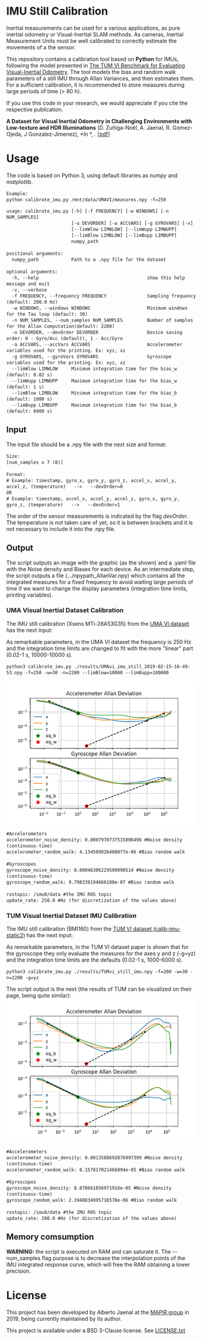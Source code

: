 # IMU Still Calibration

Inertial measurements can be used for a various applications, as pure inertial odometry or Visual-Inertial SLAM methods. As cameras, Inertial Measurement Units must be well calibrated to correctly estimate the movements of a the sensor.

This repository contains a calibration tool based on **Python** for IMUs, following the model presented in [The TUM VI Benchmark for Evaluating Visual-Inertial Odometry](https://arxiv.org/pdf/1804.06120.pdf). The tool models the bias and random walk parameters of a still IMU through Allan Variances, and then estimates them. For a sufficient calibration, it is recommended to store measures during large periods of time (> 80 h).

If you use this code in your research, we would appreciate if you cite the respective publication.

**A Dataset for Visual Inertial Odometry in Challenging Environments with Low-texture and HDR Illuminations**
(D. Zuñiga-Noël, A. Jaenal, R. Gomez-Ojeda, J Gonzalez-Jimenez),
*In *, .
[[pdf]()]

# Usage

The code is based on Python 3, using default libraries as *numpy* and *matplotlib*.

```
Example:
python calibrate_imu.py /mnt/data/UMAVI/measures.npy -f=250
```

```
usage: calibrate_imu.py [-h] [-f FREQUENCY] [-w WINDOWS] [-n NUM_SAMPLES]
                        [-o DEVORDER] [-a ACCVARS] [-g GYROVARS] [-v]
                        [--limWlow LIMWLOW] [--limWupp LIMWUPP]
                        [--limBlow LIMBLOW] [--limBupp LIMBUPP]
                        numpy_path

positional arguments:
  numpy_path            Path to a .npy file for the dataset

optional arguments:
  -h, --help                                        show this help message and exit
  -v, --verbose
  -f FREQUENCY, --frequency FREQUENCY               Sampling frequency (default: 200.0 Hz)
  -w WINDOWS, --windows WINDOWS                     Minimum windows for the Tau loop (default: 30)
  -n NUM_SAMPLES, --num_samples NUM_SAMPLES         Number of samples for the Allan Computation(default: 2200)
  -o DEVORDER, --devOrder DEVORDER                  Device saving order: 0 - Gyro/Acc (default), 1 - Acc/Gyro
  -a ACCVARS, --accVars ACCVARS                     Accelerometer variables used for the printing. Ex: xyz, xz
  -g GYROVARS, --gyroVars GYROVARS                  Gyroscope variables used for the printing. Ex: xyz, xz
  --limWlow LIMWLOW     Minimum integration time for the bias_w (default: 0.02 s)
  --limWupp LIMWUPP     Maximum integration time for the bias_w (default: 1 s)
  --limBlow LIMBLOW     Minimum integration time for the bias_b (default: 1000 s)
  --limBupp LIMBUPP     Maximum integration time for the bias_b (default: 6000 s)

```

## Input

The input file should be a .npy file with the next size and format:
```
Size: 
[num_samples x 7 (8)] 

Format: 
# Example: timestamp, gyro_x, gyro_y, gyro_z, accel_x, accel_y, accel_z, (temperature)   -->   --devOrder=0
OR
# Example: timestamp, accel_x, accel_y, accel_z, gyro_x, gyro_y, gyro_z, (temperature)   -->   --devOrder=1
```

The order of the sensor measurements is indicated by the flag *devOrder*. The temperature is not taken care of yet, so it is between brackets and it is not necessary to include it into the .npy file.

## Output

The script outputs an image with the graphic (as the shown) and a .yaml file with the Noise density and Biases for each device.
As an intermediate step, the script outputs a file (.../npypath_AllanVar.npy) which contains all the integrated measures for a fixed frequency to avoid waiting large periods of time if we want to change the display parameters (integration time limits, printing variables).

### UMA Visual Inertial Dataset Calibration

The IMU still calibration (Xsens MTi-28A53G35) from the [UMA VI dataset](http://mapir.isa.uma.es/mapirwebsite) has the next input:

As remarkable parameters, in the UMA VI dataset the frequency is 250 Hz and the integration time limits are changed to fit with the more "linear" part (0.02-1 s, 10000-10000 s).

```
python3 calibrate_imu.py ./results/UMAvi_imu_still_2019-02-15-16-49-53.npy -f=250 -w=30 -n=2200 --limBlow=10000 --limBupp=100000
```

![](./results/UMAvi_imu_still_2019-02-15-16-49-53.png)

```
#Accelerometers
accelerometer_noise_density: 0.0007970737515806496 #Noise density (continuous-time)
accelerometer_random_walk: 4.134509826460877e-06 #Bias random walk

#Gyroscopes
gyroscope_noise_density: 0.00046306229509090514 #Noise density (continuous-time)
gyroscope_random_walk: 9.798339194666108e-07 #Bias random walk

rostopic: /imu0/data #the IMU ROS topic
update_rate: 250.0 #Hz (for discretization of the values above)
```

### TUM Visual Inertial Dataset IMU Calibration

The IMU still calibration (BMI160) from the [TUM VI dataset (calib-imu-static2)](https://vision.in.tum.de/data/datasets/visual-inertial-dataset) has the next input:

As remarkable parameters, in the TUM VI dataset paper is shown that for the gyroscope they only evaluate the measures for the axes y and z (-g=yz) and the integration time limits are the defaults (0.02-1 s, 1000-6000 s).

```
python3 calibrate_imu.py ./results/TUMvi_still_imu.npy -f=200 -w=30 -n=2200 -g=yz
```

The script output is the next (the results of TUM can be visualized on their page, being quite similar):
![](./results/TUMvi_still_imu.png)

```
#Accelerometers
accelerometer_noise_density: 0.0013588692876997399 #Noise density (continuous-time)
accelerometer_random_walk: 8.157817021466894e-05 #Bias random walk

#Gyroscopes
gyroscope_noise_density: 8.078661856971916e-05 #Noise density (continuous-time)
gyroscope_random_walk: 2.1948834995716578e-06 #Bias random walk

rostopic: /imu0/data #the IMU ROS topic
update_rate: 200.0 #Hz (for discretization of the values above)
```


## Memory comsumption
**WARNING:** the script is executed on RAM and can saturate it. The --num_samples flag purpose is to decrease the interpolation points of the IMU integrated response curve, which will free the RAM obtaining a lower precision.

# License

This project has been developed by Alberto Jaenal at the [MAPIR group](http://mapir.uma.es/mapirwebsite/) in 2019, being currently maintained by its author.

This project is available under a BSD 3-Clause license. See [LICENSE.txt](LICENSE.txt)